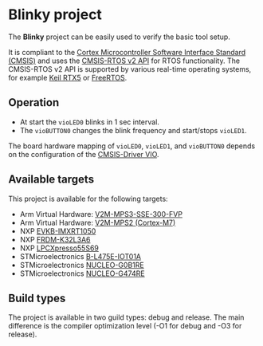 # Blinky project

The **Blinky** project can be easily used to verify the basic tool setup.

It is compliant to the [Cortex Microcontroller Software Interface Standard (CMSIS)](https://arm-software.github.io/CMSIS_5/General/html/index.html)
and uses the [CMSIS-RTOS v2 API](https://arm-software.github.io/CMSIS_5/RTOS2/html/index.html) for RTOS functionality. The CMSIS-RTOS v2 API
is supported by various real-time operating systems, for example [Keil RTX5](https://arm-software.github.io/CMSIS_5/RTOS2/html/rtx5_impl.html) or [FreeRTOS](https://github.com/ARM-software/CMSIS-FreeRTOS).

## Operation

- At start the `vioLED0` blinks in 1 sec interval.
- The `vioBUTTON0` changes the blink frequency and start/stops `vioLED1`.

The board hardware mapping of `vioLED0`, `vioLED1`, and `vioBUTTON0` depends on the 
configuration of the [CMSIS-Driver VIO](https://arm-software.github.io/CMSIS_5/Driver/html/group__vio__interface__gr.html).

## Available targets

This project is available for the following targets:

- Arm Virtual Hardware: [V2M-MPS3-SSE-300-FVP](https://www.keil.arm.com/boards/arm-v2m-mps3-sse-300-fvp-610bb98/)
- Arm Virtual Hardware: [V2M-MPS2 (Cortex-M7)](https://www.keil.arm.com/boards/arm-v2m-mps2-b-87aa37a/)
- NXP [EVKB-IMXRT1050](https://www.keil.arm.com/boards/nxp-evkb-imxrt1050-mdk-rev-a1-126523e/)
- NXP [FRDM-K32L3A6](https://www.keil.arm.com/boards/nxp-frdm-k32l3a6-989d2e5/)
- NXP [LPCXpresso55S69](https://www.keil.arm.com/boards/nxp-lpcxpresso55s69-56e55af/)
- STMicroelectronics [B-L475E-IOT01A](https://www.keil.arm.com/boards/stmicroelectronics-b-l475e-iot01a-1-83af818/)
- STMicroelectronics [NUCLEO-G0B1RE](https://www.keil.arm.com/boards/stmicroelectronics-nucleo-g0b1re-revc-fed3f84/)
- STMicroelectronics [NUCLEO-G474RE](https://www.keil.arm.com/boards/stmicroelectronics-nucleo-g474re-revc-38a45d9/)

## Build types

The project is available in two guild types: debug and release. The main difference is the compiler optimization level (-O1 for debug and -O3 for release).
